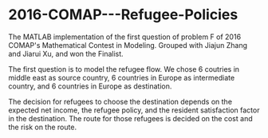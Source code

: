 # 2016-COMAP---Refugee-Policies
The MATLAB implementation of the first question of problem F of 2016 COMAP's Mathematical Contest in Modeling. Grouped with Jiajun Zhang and Jiarui Xu, and won the Finalist.

The first question is to model the refugee flow. We chose 6 coutries in middle east as source country, 6 countries in Europe as intermediate country, and 6 countries in Europe as destination.

The decision for refugees to choose the destination depends on the expected net income, the refugee policy, and the resident satisfaction factor in the destination. The route for those refugees is decided on the cost and the risk on the route.
